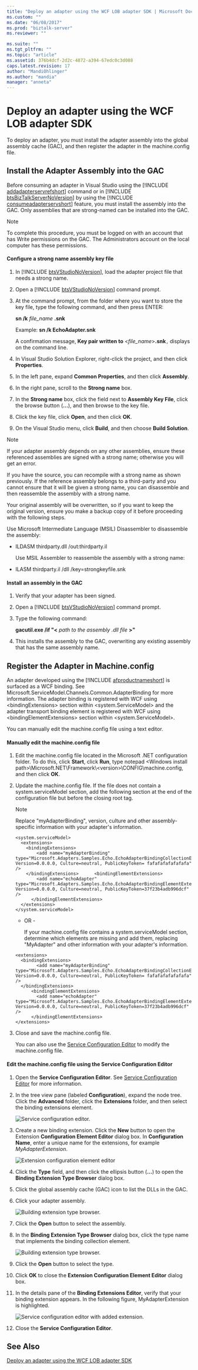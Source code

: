```yaml
---
title: "Deploy an adapter using the WCF LOB adapter SDK | Microsoft Docs"
ms.custom: ""
ms.date: "06/08/2017"
ms.prod: "biztalk-server"
ms.reviewer: ""

ms.suite: ""
ms.tgt_pltfrm: ""
ms.topic: "article"
ms.assetid: 376b4dcf-2d2c-4872-a394-67edc0c3d088
caps.latest.revision: 17
author: "MandiOhlinger"
ms.author: "mandia"
manager: "anneta"
---
```

# Deploy an adapter using the WCF LOB adapter SDK
To deploy an adapter, you must install the adapter assembly into the global assembly cache (GAC), and then register the adapter in the machine.config file.  
  
## Install the Adapter Assembly into the GAC  
 Before consuming an adapter in Visual Studio using the [!INCLUDE [addadapterservrefshort](../../includes/addadapterservrefshort-md.md)] command or in [!INCLUDE [btsBizTalkServerNoVersion](../../includes/btsbiztalkservernoversion-md.md)] by using the [!INCLUDE [consumeadapterservshort](../../includes/consumeadapterservshort-md.md)] feature, you must install the assembly into the GAC. Only assemblies that are strong-named can be installed into the GAC.  
  
> [!NOTE]
>  To complete this procedure, you must be logged on with an account that has Write permissions on the GAC. The Administrators account on the local computer has these permissions.  
  
#### Configure a strong name assembly key file  
  
1. In [!INCLUDE [btsVStudioNoVersion](../../includes/btsvstudionoversion-md.md)], load the adapter project file that needs a strong name.  
  
2. Open a [!INCLUDE [btsVStudioNoVersion](../../includes/btsvstudionoversion-md.md)] command prompt.  
  
3. At the command prompt, from the folder where you want to store the key file, type the following command, and then press ENTER:  
  
    **sn /k**  *file_name* **.snk**  
  
    Example: **sn /k EchoAdapter.snk**  
  
    A confirmation message, **Key pair written to** \<*file_name*\>**.snk**`,` displays on the command line.  
  
4. In Visual Studio Solution Explorer, right-click the project, and then click **Properties**.  
  
5. In the left pane, expand **Common Properties**, and then click **Assembly**.  
  
6. In the right pane, scroll to the **Strong name** box.  
  
7. In the **Strong name** box, click the field next to **Assembly Key File**, click the browse button (**…**), and then browse to the key file.  
  
8. Click the key file, click **Open**, and then click **OK**.  
  
9. On the Visual Studio menu, click **Build**, and then choose **Build Solution**.  
  
> [!NOTE]
>  If your adapter assembly depends on any other assemblies, ensure these referenced assemblies are signed with a strong name; otherwise you will get an error.  
  
 If you have the source, you can recompile with a strong name as shown previously. If the reference assembly belongs to a third-party and you cannot ensure that it will be given a strong name, you can disassemble and then reassemble the assembly with a strong name.  
  
 Your original assembly will be overwritten, so if you want to keep the original version, ensure you make a backup copy of it before proceeding with the following steps.  
  
 Use Microsoft Intermediate Language (MSIL) Disassembler to disassemble the assembly:  
  
- ILDASM thirdparty.dll /out:thirdparty.il  
  
  Use MSIL Assembler to reassemble the assembly with a strong name:  
  
- ILASM thirdparty.il /dll /key=strongkeyfile.snk  
  
#### Install an assembly in the GAC  
  
1. Verify that your adapter has been signed.  
  
2. Open a [!INCLUDE [btsVStudioNoVersion](../../includes/btsvstudionoversion-md.md)] command prompt.  
  
3. Type the following command:  
  
    **gacutil.exe /if "\<** *path to the assembly .dll file* **\>"**  
  
4. This installs the assembly to the GAC, overwriting any existing assembly that has the same assembly name.  
  
## Register the Adapter in Machine.config  
 An adapter developed using the [!INCLUDE [afproductnameshort](../../includes/afproductnameshort-md.md)] is surfaced as a WCF binding.  See Microsoft.ServiceModel.Channels.Common.AdapterBinding for more information.  The adapter binding is registered with WCF using \<bindingExtensions\> section within \<system.ServiceModel\> and the adapter transport binding element is registered with WCF using \<bindingElementExtensions\> section within \<system.ServiceModel\>.  
  
 You can manually edit the machine.config file using a text editor.  
  
#### Manually edit the machine.config file  
  
1. Edit the machine.config file located in the Microsoft .NET configuration folder. To do this, click **Start**, click **Run**, type notepad \<Windows install path\>\Microsoft.NET\Framework\\<version\>\CONFIG\machine.config, and then click **OK**.  
  
2. Update the machine.config file. If the file does not contain a system.serviceModel section, add the following section at the end of the configuration file but before the closing root tag.  
  
   > [!NOTE]
   >  Replace "myAdapterBinding", version, culture and other assembly-specific information with your adapter's information.  
  
   ```  
   <system.serviceModel>  
     <extensions>  
       <bindingExtensions>  
           <add name="myAdapterBinding" type="Microsoft.Adapters.Samples.Echo.EchoAdapterBindingCollectionElement,EchoAdapter, Version=0.0.0.0, Culture=neutral, PublicKeyToken= fafafafafafafafa" />  
       </bindingExtensions>      <bindingElementExtensions>  
           <add name="echoAdapter" type="Microsoft.Adapters.Samples.Echo.EchoAdapterBindingElementExtension,EchoAdapter, Version=0.0.0.0, Culture=neutral, PublicKeyToken=37f23b4adb996dcf" />  
         </bindingElementExtensions>  
     </extensions>  
   </system.serviceModel>  
   ```  
  
   - OR -  
  
     If your machine.config file contains a system.serviceModel section, determine which elements are missing and add them, replacing "MyAdapter" and other information with your adapter's information.  
  
   ```  
   <extensions>  
     <bindingExtensions>  
           <add name="myAdapterBinding" type="Microsoft.Adapters.Samples.Echo.EchoAdapterBindingCollectionElement,EchoAdapter, Version=0.0.0.0, Culture=neutral, PublicKeyToken= fafafafafafafafa" />  
     </bindingExtensions>  
         <bindingElementExtensions>  
           <add name="echoAdapter" type="Microsoft.Adapters.Samples.Echo.EchoAdapterBindingElementExtension,EchoAdapter, Version=0.0.0.0, Culture=neutral, PublicKeyToken=37f23b4adb996dcf" />  
         </bindingElementExtensions>  
   </extensions>  
   ```  
  
3. Close and save the machine.config file.  
  
   You can also use the [Service Configuration Editor](https://msdn.microsoft.com/library/ms732009.aspx) to modify the machine.config file.
  
#### Edit the machine.config file using the Service Configuration Editor  
  
1.  Open the **Service Configuration Editor**. See [Service Configuration Editor](https://msdn.microsoft.com/library/ms732009.aspx) for  more information.
  
2.  In the tree view pane (labeled **Configuration**), expand the node tree. Click the **Advanced** folder, click the **Extensions** folder, and then select the binding extensions element.  
  
     ![Service configuration editor.](../../adapters-and-accelerators/wcf-lob-adapter-sdk/media/0a44a070-b788-4287-bd9e-c946fafcf11c.gif "0a44a070-b788-4287-bd9e-c946fafcf11c")  
  
3.  Create a new binding extension. Click the **New** button to open the Extension **Configuration Element Editor** dialog box. In **Configuration Name**, enter a unique name for the extensions, for example *MyAdapterExtension*.  
  
     ![Extension configuration element editor](../../adapters-and-accelerators/wcf-lob-adapter-sdk/media/1398a256-00fa-4591-99ee-54298a8cf6e3.gif "1398a256-00fa-4591-99ee-54298a8cf6e3")  
  
4.  Click the **Type** field, and then click the ellipsis button (**...**) to open the **Binding Extension Type Browser** dialog box.  
  
5.  Click the global assembly cache (GAC) icon to list the DLLs in the GAC.  
  
6.  Click your adapter assembly.  
  
     ![Building extension type browser.](../../adapters-and-accelerators/wcf-lob-adapter-sdk/media/7528e218-8930-4b01-b29d-8ec125a9b818.gif "7528e218-8930-4b01-b29d-8ec125a9b818")  
  
7.  Click the **Open** button to select the assembly.  
  
8.  In the **Binding Extension Type Browser** dialog box, click the type name that implements the binding collection element.  
  
     ![Building extension type browser.](../../adapters-and-accelerators/wcf-lob-adapter-sdk/media/a5db2c6b-cdf7-4cd9-8cc4-6b0fb960b1ce.gif "a5db2c6b-cdf7-4cd9-8cc4-6b0fb960b1ce")  
  
9. Click the **Open** button to select the type.  
  
10. Click **OK** to close the **Extension Configuration Element Editor** dialog box.  
  
11. In the details pane of the **Binding Extensions Editor**, verify that your binding extension appears. In the following figure, MyAdapterExtension is highlighted.  
  
     ![Service configuration editor with added extension.](../../adapters-and-accelerators/wcf-lob-adapter-sdk/media/955d37ea-cba5-49db-90de-0f8feb49c0e0.gif "955d37ea-cba5-49db-90de-0f8feb49c0e0")  
  
12. Close the **Service Configuration Editor**.  
  
## See Also  
 [Deploy an adapter using the WCF LOB adapter SDK](../../adapters-and-accelerators/wcf-lob-adapter-sdk/deploy-an-adapter-using-the-wcf-lob-adapter-sdk.md)